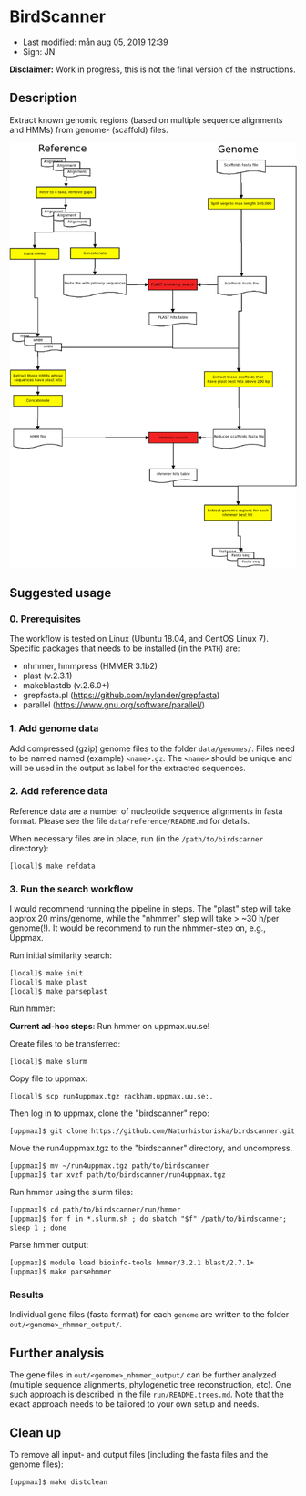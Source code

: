 # BirdScanner

- Last modified: mån aug 05, 2019  12:39
- Sign: JN

**Disclaimer:** Work in progress, this is not the final version of the instructions.

## Description

Extract known genomic regions (based on multiple sequence alignments and HMMs) from genome- (scaffold) files.

![Workflow](doc/workflow/Diagram1.png)

## Suggested usage

### 0. Prerequisites

The workflow is tested on Linux (Ubuntu 18.04, and CentOS Linux 7).
Specific packages that needs to be installed (in the `PATH`) are:

- nhmmer, hmmpress (HMMER 3.1b2)
- plast (v.2.3.1)
- makeblastdb (v.2.6.0+)
- grepfasta.pl (<https://github.com/nylander/grepfasta>)
- parallel (<https://www.gnu.org/software/parallel/>)

### 1. Add genome data

Add compressed (gzip) genome files to the folder `data/genomes/`.
Files need to be named named (example) `<name>.gz`. The `<name>` should
be unique and will be used in the output as label for the extracted
sequences.

### 2. Add reference data

Reference data are a number of nucleotide sequence alignments in fasta format.
Please see the file `data/reference/README.md` for details.

When necessary files are in place, run (in the `/path/to/birdscanner` directory):

    [local]$ make refdata

### 3. Run the search workflow

I would recommend running the pipeline in steps. The "plast" step will
take approx 20 mins/genome, while the "nhmmer" step will take > ~30 h/per genome(!).
It would be recommend to run the nhmmer-step on, e.g., Uppmax.

Run initial similarity search:

    [local]$ make init
    [local]$ make plast
    [local]$ make parseplast

Run hmmer:

**Current ad-hoc steps**: Run hmmer on uppmax.uu.se!

Create files to be transferred:

    [local]$ make slurm

Copy file to uppmax:

    [local]$ scp run4uppmax.tgz rackham.uppmax.uu.se:.

Then log in to uppmax, clone the "birdscanner" repo:

    [uppmax]$ git clone https://github.com/Naturhistoriska/birdscanner.git

Move the run4uppmax.tgz to the "birdscanner" directory, and uncompress.

    [uppmax]$ mv ~/run4uppmax.tgz path/to/birdscanner
    [uppmax]$ tar xvzf path/to/birdscanner/run4uppmax.tgz

Run hmmer using the slurm files:

    [uppmax]$ cd path/to/birdscanner/run/hmmer
    [uppmax]$ for f in *.slurm.sh ; do sbatch "$f" /path/to/birdscanner; sleep 1 ; done

Parse hmmer output:

    [uppmax]$ module load bioinfo-tools hmmer/3.2.1 blast/2.7.1+
    [uppmax]$ make parsehmmer

### Results

Individual gene files (fasta format) for each `genome` are written to the folder
`out/<genome>_nhmmer_output/`.

## Further analysis

The gene files in `out/<genome>_nhmmer_output/` can be further analyzed 
(multiple sequence alignments, phylogenetic tree reconstruction, etc).
One such approach is described in the file `run/README.trees.md`. Note
that the exact approach needs to be tailored to your own setup and needs.

## Clean up

To remove all input- and output files (including the fasta files and the genome files):

    [uppmax]$ make distclean

